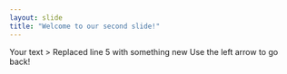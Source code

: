 ```yaml
---
layout: slide
title: "Welcome to our second slide!"
---
```

Your text > Replaced line 5 with something new
Use the left arrow to go back!
